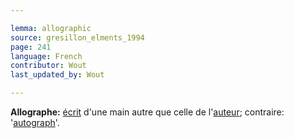 ```yaml
---

lemma: allographic
source: gresillon_elments_1994
page: 241
language: French
contributor: Wout
last_updated_by: Wout

---
```


**Allographe:** [écrit](writingProduct.html) d'une main autre que celle de l'[auteur](author.html); contraire: '[autograph](holograph.html)'.
